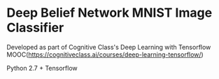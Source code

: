 # Deep Belief Network MNIST Image Classifier

Developed as part of Cognitive Class's Deep Learning with Tensorflow MOOC(https://cognitiveclass.ai/courses/deep-learning-tensorflow/)

Python 2.7 + Tensorflow




